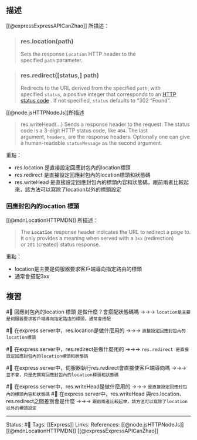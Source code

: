 ## 描述

 [[@expressExpressAPICanZhao]] 所描述：
 
> ### res.location(path)
> Sets the response `Location` HTTP header to the specified `path` parameter.



> ### res.redirect([status,] path)
> Redirects to the URL derived from the specified `path`, with specified `status`, a positive integer that corresponds to an [HTTP status code](http://www.w3.org/Protocols/rfc2616/rfc2616-sec10.html) . If not specified, `status` defaults to “302 “Found”.


[[@node.jsHTTPNodeJs]]所描述
> res.writeHead(...)
> Sends a response header to the request. The status code is a 3-digit HTTP status code, like `404`. The last argument, `headers`, are the response headers. Optionally one can give a human-readable `statusMessage` as the second argument.

重點：
- res.location 是直接設定回應封包內的location標頭
- res.redirect 是直接設定回應封包內的location標頭和狀態碼
- res.writeHead 是直接設定回應封包內的標頭內容和狀態碼，跟前兩者比較起來，該方法可以寫除了location以外的標頭設定

### 回應封包內的location 標頭
[[@mdnLocationHTTPMDN]] 所描述：
> The **`Location`** response header indicates the URL to redirect a page to. It only provides a meaning when served with a `3xx` (redirection) or `201` (created) status response.

重點：
- location是主要是伺服器要求客戶端導向指定路由的標頭
- 通常會搭配3xx

## 複習
#🧠 回應封包內的location 標頭 是做什麼？會搭配狀態碼嗎 ->->-> `location是主要是伺服器要求客戶端導向指定路由的標頭，通常會搭配`

#🧠  在express server中，res.location是做什麼用的 ->->-> `直接設定回應封包內的location標頭`

#🧠 在express server中，res.redirect是做什麼用的 ->->-> `res.redirect 是直接設定回應封包內的location標頭和狀態碼`

#🧠 在express server中，伺服器執行res.redirect會直接使客戶端導向嗎 ->->-> `並不會，只是先撰寫回應封包內的location標頭和狀態碼`

#🧠 在express server中，res.writeHead是做什麼用的 ->->-> `是直接設定回應封包內的標頭內容和狀態碼`
#🧠 在express server中，res.writeHead 與res.location、res.redirect之間差別會是什麼 ->->-> `跟前兩者比較起來，該方法可以寫除了location以外的標頭設定`
<!--SR:!2022-07-07,3,250-->

---
Status: #🧠 
Tags:
[[Express]]
Links:
References:
[[@node.jsHTTPNodeJs]]
[[@mdnLocationHTTPMDN]]
[[@expressExpressAPICanZhao]]